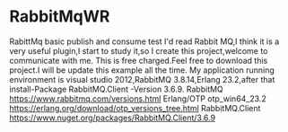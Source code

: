 # RabbitMqWR
RabittMq basic  publish and consume test
I'd read Rabbit MQ,I think it is a very useful plugin,I start to study it,so I create this project,welcome to communicate with me.
This is free charged.Feel free to download this project.I will be update this example all the time.
My application running environment is visual studio 2012,RabbitMQ 3.8.14,Erlang 23.2,after that install-Package RabbitMQ.Client -Version 3.6.9.
RabbitMQ  https://www.rabbitmq.com/versions.html
Erlang/OTP otp_win64_23.2 https://erlang.org/download/otp_versions_tree.html
RabbitMQ.Client https://www.nuget.org/packages/RabbitMQ.Client/3.6.9
